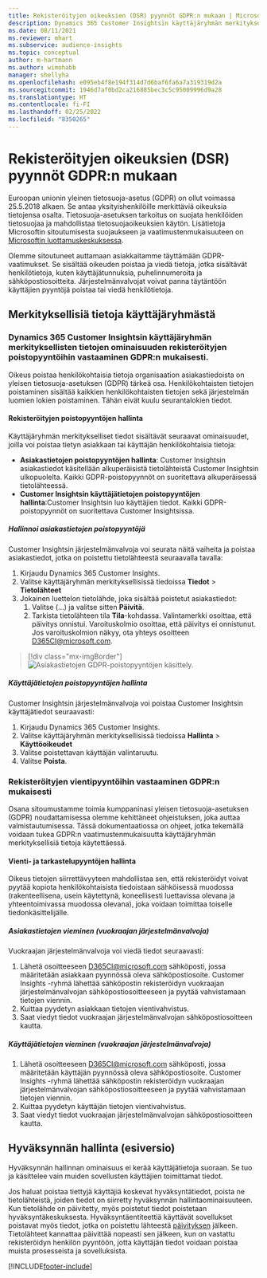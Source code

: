 ```yaml
---
title: Rekisteröityjen oikeuksien (DSR) pyynnöt GDPR:n mukaan | Microsoft Docs
description: Dynamics 365 Customer Insightsin käyttäjäryhmän merkityksellisten tietojen ominaisuuden rekisteröidyn pyyntöön vastaaminen.
ms.date: 08/11/2021
ms.reviewer: mhart
ms.subservice: audience-insights
ms.topic: conceptual
author: m-hartmann
ms.author: wimohabb
manager: shellyha
ms.openlocfilehash: e095eb4f8e194f314d7d6baf6fa6a7a319319d2a
ms.sourcegitcommit: 1946d7af0bd2ca216885bec3c5c95009996d9a28
ms.translationtype: HT
ms.contentlocale: fi-FI
ms.lasthandoff: 02/25/2022
ms.locfileid: "8350265"
---
```

# <a name="data-subject-rights-dsr-requests-under-gdpr"></a>Rekisteröityjen oikeuksien (DSR) pyynnöt GDPR:n mukaan

Euroopan unionin yleinen tietosuoja-asetus (GDPR) on ollut voimassa 25.5.2018 alkaen. Se antaa yksityishenkilöille merkittäviä oikeuksia tietojensa osalta. Tietosuoja-asetuksen tarkoitus on suojata henkilöiden tietosuojaa ja mahdollistaa tietosuojaoikeuksien käytön. Lisätietoja Microsoftin sitoutumisesta suojaukseen ja vaatimustenmukaisuuteen on [Microsoftin luottamuskeskuksessa](https://www.microsoft.com/trust-center).

Olemme sitoutuneet auttamaan asiakkaitamme täyttämään GDPR-vaatimukset. Se sisältää oikeuden poistaa ja viedä tietoja, jotka sisältävät henkilötietoja, kuten käyttäjätunnuksia, puhelinnumeroita ja sähköpostiosoitteita. Järjestelmänvalvojat voivat panna täytäntöön käyttäjien pyyntöjä poistaa tai viedä henkilötietoja.

## <a name="audience-insights"></a>Merkityksellisiä tietoja käyttäjäryhmästä

### <a name="responding-to-gdpr-data-subject-delete-requests-for-dynamics-365-customer-insights-audience-insights-capability"></a>Dynamics 365 Customer Insightsin käyttäjäryhmän merkityksellisten tietojen ominaisuuden rekisteröityjen poistopyyntöihin vastaaminen GDPR:n mukaisesti.

Oikeus poistaa henkilökohtaisia tietoja organisaation asiakastiedoista on yleisen tietosuoja-asetuksen (GDPR) tärkeä osa. Henkilökohtaisten tietojen poistaminen sisältää kaikkien henkilökohtaisten tietojen sekä järjestelmän luomien lokien poistaminen. Tähän eivät kuulu seurantalokien tiedot.

#### <a name="manage-data-subject-delete-requests"></a>Rekisteröityjen poistopyyntöjen hallinta

Käyttäjäryhmän merkitykselliset tiedot sisältävät seuraavat ominaisuudet, joilla voi poistaa tietyn asiakkaan tai käyttäjän henkilökohtaisia tietoja:

- **Asiakastietojen poistopyyntöjen hallinta**: Customer Insightsin asiakastiedot käsitellään alkuperäisistä tietolähteistä Customer Insightsin ulkopuolelta. Kaikki GDPR-poistopyynnöt on suoritettava alkuperäisessä tietolähteessä.
- **Customer Insightsin käyttäjätietojen poistopyyntöjen hallinta**:Customer Insightsin luo käyttäjien tiedot. Kaikki GDPR-poistopyynnöt on suoritettava Customer Insightsissa.

##### <a name="manage-requests-to-delete-customer-data"></a>Hallinnoi asiakastietojen poistopyyntöjä

Customer Insightsin järjestelmänvalvoja voi seurata näitä vaiheita ja poistaa asiakastiedot, jotka on poistettu tietolähteestä seuraavalla tavalla:

1. Kirjaudu Dynamics 365 Customer Insights.
2. Valitse käyttäjäryhmän merkityksellisissä tiedoissa **Tiedot** > **Tietolähteet**
3. Jokainen luettelon tietolähde, joka sisältää poistetut asiakastiedot:
   1. Valitse (...) ja valitse sitten **Päivitä**.
   2. Tarkista tietolähteen tila **Tila**-kohdassa. Valintamerkki osoittaa, että päivitys onnistui. Varoituskolmio osoittaa, että päivitys ei onnistunut. Jos varoituskolmion näkyy, ota yhteys osoitteen D365CI@microsoft.com.

> [!div class="mx-imgBorder"]
> ![Asiakastietojen GDPR-poistopyyntöjen käsittely.](audience-insights/media/gdpr-data-sources.png "Asiakastietojen GDPR-poistopyyntöjen käsittely")

##### <a name="manage-delete-requests-for-user-data"></a>Käyttäjätietojen poistopyyntöjen hallinta

Customer Insightsin järjestelmänvalvoja voi poistaa Customer Insightsin käyttäjätiedot seuraavasti:

1. Kirjaudu Dynamics 365 Customer Insights.
2. Valitse käyttäjäryhmän merkityksellisissä tiedoissa **Hallinta** > **Käyttöoikeudet**
3. Valitse poistettavan käyttäjän valintaruutu.
4. Valitse **Poista**.

### <a name="responding-to-gdpr-data-subject-export-requests"></a>Rekisteröityjen vientipyyntöihin vastaaminen GDPR:n mukaisesti

Osana sitoumustamme toimia kumppaninasi yleisen tietosuoja-asetuksen (GDPR) noudattamisessa olemme kehittäneet ohjeistuksen, joka auttaa valmistautumisessa. Tässä dokumentaatiossa on ohjeet, jotka tekemällä voidaan tukea GDPR:n vaatimustenmukaisuutta käyttäjäryhmän merkityksellisiä tietoja käytettäessä.

#### <a name="manage-export-and-view-requests"></a>Vienti- ja tarkastelupyyntöjen hallinta

Oikeus tietojen siirrettävyyteen mahdollistaa sen, että rekisteröidyt voivat pyytää kopiota henkilökohtaisista tiedoistaan sähköisessä muodossa (rakenteellisena, usein käytettynä, koneellisesti luettavissa olevana ja yhteentoimivassa muodossa olevana), joka voidaan toimittaa toiselle tiedonkäsittelijälle.

##### <a name="export-customer-data-tenant-admin"></a>Asiakastietojen vieminen (vuokraajan järjestelmänvalvoja)

Vuokraajan järjestelmänvalvoja voi viedä tiedot seuraavasti:

1. Lähetä osoitteeseen D365CI@microsoft.com sähköposti, jossa määritetään asiakkaan pyynnössä oleva sähköpostiosoite. Customer Insights -ryhmä lähettää sähköpostin rekisteröidyn vuokraajan järjestelmänvalvojan sähköpostiosoitteeseen ja pyytää vahvistamaan tietojen viennin.
2. Kuittaa pyydetyn asiakkaan tietojen vientivahvistus.
3. Saat viedyt tiedot vuokraajan järjestelmänvalvojan sähköpostiosoitteen kautta.

##### <a name="export-user-data-tenant-admin"></a>Käyttäjätietojen vieminen (vuokraajan järjestelmänvalvoja)

1. Lähetä osoitteeseen D365CI@microsoft.com sähköposti, jossa määritetään käyttäjän pyynnössä oleva sähköpostiosoite. Customer Insights -ryhmä lähettää sähköpostin rekisteröidyn vuokraajan järjestelmänvalvojan sähköpostiosoitteeseen ja pyytää vahvistamaan tietojen viennin.
2. Kuittaa pyydetyn käyttäjän tietojen vientivahvistus.
3. Saat viedyt tiedot vuokraajan järjestelmänvalvojan sähköpostiosoitteen kautta.

## <a name="consent-management-preview"></a>Hyväksynnän hallinta (esiversio)

Hyväksynnän hallinnan ominaisuus ei kerää käyttäjätietoja suoraan. Se tuo ja käsittelee vain muiden sovellusten käyttäjien toimittamat tiedot.

Jos haluat poistaa tiettyjä käyttäjiä koskevat hyväksyntätiedot, poista ne tietolähteistä, joiden tiedot on siirretty hyväksynnän hallintaominaisuuteen. Kun tietolähde on päivitetty, myös poistetut tiedot poistetaan hyväksyntäkeskuksesta. Hyväksyntäentiteettiä käyttävät sovellukset poistavat myös tiedot, jotka on poistettu lähteestä [päivityksen](audience-insights/system.md#refresh-processes) jälkeen. Tietolähteet kannattaa päivittää nopeasti sen jälkeen, kun on vastattu rekisteröidyn henkilön pyyntöön, jotta käyttäjän tiedot voidaan poistaa muista prosesseista ja sovelluksista.


<!-- ## Engagement insights (preview)

### Deleting and exporting event data containing end user identifiable information

The following sections describe how to delete and export event data that might contain personal data.

To delete or export data:

1. Tag event properties that contain data with personal information.
2. Delete or export data associated with specific values (for example: a specified user ID).

#### Tag and update event properties

Personal data is tagged on an event property level. First, tag the properties being considered for deletion or export.

To tag an event property as containing personal information, follow these steps:

1. Open the workspace containing the event.

1. Go to **Data** > **Events** to see the list of events in the selected workspace.
  
1. Select the event you want to tag.

1. Select **Edit properties** to open the pane listing all properties of the selected event.
     
1. Select **...** and then choose **Edit** to reach the **Update property** dialog.

   ![Edit event.](engagement-insights/media/edit-event.png "Edit event")

1. In the **Update Property** window, choose **...** in the upper right corner, and then choose the **Contains EUII** box. Choose **Update** to save your changes.

   ![Save your changes.](engagement-insights/media/update-property.png "Save your changes")

   > [!NOTE]
   > Every time the event schema changes or you create a new event, it's recommended that you evaluate the associated event properties and tag or untag them as containing personal data, if necessary.

#### Delete or export tagged event data

If all event properties have been tagged appropriately as described in the previous step, an environment admin can issue a deletion request against the tagged event data.

To manage EUII deletion or export requests

1. Go to **Admin** > **Environment** > **Settings**.

1. In the **Manage end user identifiable information (EUII)** section, select **Manage EUII**.

##### Deletion

For deletion, you can enter a list of comma-separated user IDs in the **Delete end user identifiable information (EUII)** section. These IDs will then be compared with all tagged event properties of all projects in the current environment via exact string matching. 

If a property value matches one of the provided IDs, the associated event will be permanently deleted. Due to the irreversibility of this action, you must confirm the deletion after selecting **Delete**.

##### Export

The export process is identical to the deletion process when it comes to defining event property values in the **Export end user identifiable information (EUII)** section. Additionally, you'll need to provide an **Azure blob storage URL** to specify the export destination. The Azure Blob URL must include a [Shared Access Signature (SAS)](/azure/storage/common/storage-sas-overview).

After selecting **Export**, all events of the current team that contain matching tagged properties will be exported in CSV format to the export destination.

### Good practices

* Try to avoid sending any events that contain personal data.
* If you need to send events containing EUII data, limit the number of events and event properties that contain EUII data. Ideally, limit yourself to one such event.
* Make sure that as few people as possible have access to the sent personal data.
* For events containing personal data, make sure that you set one property to emit a unique identifier that can easily be linked to a specific user (for example, a user ID). This makes it easier to segregate data and to export or delete the right data.
* Only tag one property per event as containing personal data. Ideally one that only contains a unique identifier.
* Do not tag properties containing verbose values (for example, an entire request body). Engagement insights capability uses exact string matching when deciding which events to delete or export. -->

[!INCLUDE[footer-include](includes/footer-banner.md)]